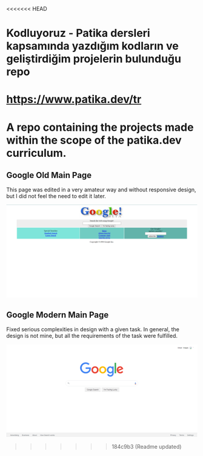 <<<<<<< HEAD
# Kodluyoruz - Patika dersleri kapsamında yazdığım kodların ve geliştirdiğim projelerin bulunduğu repo
https://www.patika.dev/tr
=======
# A repo containing the projects made within the scope of the patika.dev curriculum.

## Google Old Main Page

This page was edited in a very amateur way and without responsive design, but I did not feel the need to edit it later.

![Google Old Main Page](01-Google%20Web%20Page/img/MyGoogleWebPage.png)

## Google Modern Main Page

Fixed serious complexities in design with a given task. In general, the design is not mine, but all the requirements of the task were fulfilled.

![Google Old Main Page](02-Google/screenshots/screenshot.png)
>>>>>>> 184c9b3 (Readme updated)
